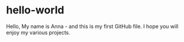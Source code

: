 # hello-world

Hello,
My name is Anna - and this is my first GitHub file.
I hope you will enjoy my various projects.
